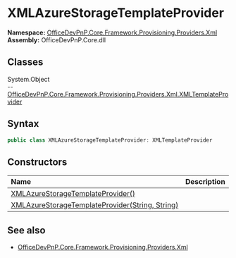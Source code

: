# XMLAzureStorageTemplateProvider
  

**Namespace:** [OfficeDevPnP.Core.Framework.Provisioning.Providers.Xml](OfficeDevPnP.Core.Framework.Provisioning.Providers.Xml.md)  
**Assembly:** OfficeDevPnP.Core.dll  
## Classes
System.Object  
-- [OfficeDevPnP.Core.Framework.Provisioning.Providers.Xml.XMLTemplateProvider](OfficeDevPnP.Core.Framework.Provisioning.Providers.Xml.XMLTemplateProvider.md)
## Syntax
```C#
public class XMLAzureStorageTemplateProvider: XMLTemplateProvider
```
## Constructors
|**Name**|**Description**|
|:-----|:-----|
| [XMLAzureStorageTemplateProvider()](XMLAzureStorageTemplateProviderconstructor1details.md) | 
| [XMLAzureStorageTemplateProvider(String, String)](XMLAzureStorageTemplateProviderconstructor1details.md) | 
## See also
- [OfficeDevPnP.Core.Framework.Provisioning.Providers.Xml](OfficeDevPnP.Core.Framework.Provisioning.Providers.Xml.md)
